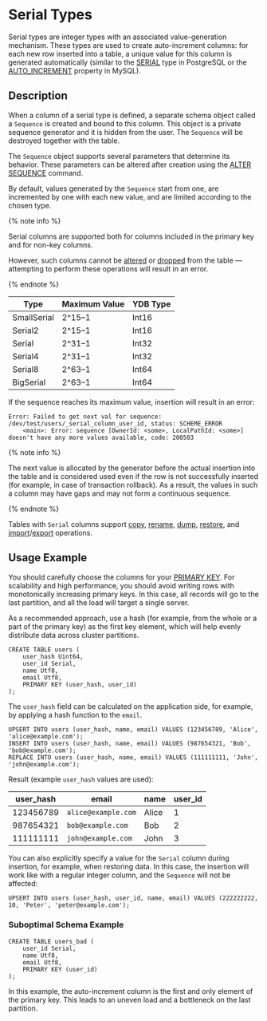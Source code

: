 # Serial Types

Serial types are integer types with an associated value-generation mechanism. These types are used to create auto-increment columns: for each new row inserted into a table, a unique value for this column is generated automatically (similar to the [SERIAL](https://www.postgresql.org/docs/current/datatype-numeric.html#DATATYPE-SERIAL) type in PostgreSQL or the [AUTO_INCREMENT](https://dev.mysql.com/doc/refman/9.0/en/example-auto-increment.html) property in MySQL).

## Description

When a column of a serial type is defined, a separate schema object called a `Sequence` is created and bound to this column. This object is a private sequence generator and it is hidden from the user. The `Sequence` will be destroyed together with the table.

The `Sequence` object supports several parameters that determine its behavior. These parameters can be altered after creation using the [ALTER SEQUENCE](../syntax/alter-sequence.md) command.

By default, values generated by the `Sequence` start from one, are incremented by one with each new value, and are limited according to the chosen type.

{% note info %}

Serial columns are supported both for columns included in the primary key and for non-key columns.

However, such columns cannot be [altered](../syntax/alter_table/family#mod-column-groups) or [dropped](../syntax/alter_table/columns.md) from the table — attempting to perform these operations will result in an error.

{% endnote %}

| Type        | Maximum Value         | YDB Type |
|-------------|----------------------|----------|
| SmallSerial | 2^15–1                | Int16    |
| Serial2     | 2^15–1                | Int16    |
| Serial      | 2^31–1                | Int32    |
| Serial4     | 2^31–1                | Int32    |
| Serial8     | 2^63–1                | Int64    |
| BigSerial   | 2^63–1                | Int64    |

If the sequence reaches its maximum value, insertion will result in an error:

```text
Error: Failed to get next val for sequence: /dev/test/users/_serial_column_user_id, status: SCHEME_ERROR
    <main>: Error: sequence [OwnerId: <some>, LocalPathId: <some>] doesn't have any more values available, code: 200503
```

{% note info %}

The next value is allocated by the generator before the actual insertion into the table and is considered used even if the row is not successfully inserted (for example, in case of transaction rollback).
As a result, the values in such a column may have gaps and may not form a continuous sequence.

{% endnote %}

Tables with `Serial` columns support [copy](../../../reference/ydb-cli/tools-copy.md), [rename](../../../reference/ydb-cli/commands/tools/rename.md), [dump](../../../reference/ydb-cli/export-import/tools-dump.md), [restore](../../../reference/ydb-cli/export-import/import-file.md), and [import](../../../reference/ydb-cli/export-import/import-s3.md)/[export](../../../reference/ydb-cli/export-import/export-s3.md) operations.

## Usage Example

You should carefully choose the columns for your [PRIMARY KEY](../../../dev/primary-key/row-oriented.md). For scalability and high performance, you should avoid writing rows with monotonically increasing primary keys. In this case, all records will go to the last partition, and all the load will target a single server.

As a recommended approach, use a hash (for example, from the whole or a part of the primary key) as the first key element, which will help evenly distribute data across cluster partitions.

```yql
CREATE TABLE users (
    user_hash Uint64,
    user_id Serial,
    name Utf8,
    email Utf8,
    PRIMARY KEY (user_hash, user_id)
);
```

The `user_hash` field can be calculated on the application side, for example, by applying a hash function to the `email`.

``` yql
UPSERT INTO users (user_hash, name, email) VALUES (123456789, 'Alice', 'alice@example.com');
INSERT INTO users (user_hash, name, email) VALUES (987654321, 'Bob', 'bob@example.com');
REPLACE INTO users (user_hash, name, email) VALUES (111111111, 'John', 'john@example.com');
```

Result (example `user_hash` values are used):

| user_hash   | email                 | name  | user_id |
|-------------|-----------------------|-------|---------|
| 123456789   | `alice@example.com`   | Alice | 1       |
| 987654321   | `bob@example.com`     | Bob   | 2       |
| 111111111   | `john@example.com`    | John  | 3       |

You can also explicitly specify a value for the `Serial` column during insertion, for example, when restoring data. In this case, the insertion will work like with a regular integer column, and the `Sequence` will not be affected:

``` yql
UPSERT INTO users (user_hash, user_id, name, email) VALUES (222222222, 10, 'Peter', 'peter@example.com');
```

### Suboptimal Schema Example

```yql
CREATE TABLE users_bad (
    user_id Serial,
    name Utf8,
    email Utf8,
    PRIMARY KEY (user_id)
);
```

In this example, the auto-increment column is the first and only element of the primary key. This leads to an uneven load and a bottleneck on the last partition.
